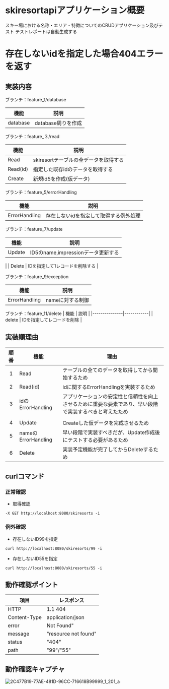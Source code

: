 # skiresortapiアプリケーション概要

スキー場における名称・エリア・特徴についてのCRUDアプリケーション及びテスト
テストレポートは自動生成する

# 存在しないidを指定した場合404エラーを返す

## 実装内容

ブランチ：feature_1/database

| 機能       | 説明            |
|----------|---------------|
| database | database周りを作成 |

ブランチ：feature_３/read

| 機能       | 説明                      |
|----------|-------------------------|
| Read     | skiresortテーブルの全データを取得する |
| Read(id) | 指定した既存idのデータを取得する       |
| Create   | 新規id5を作成(仮データ)          |

ブランチ：feature_5/errorHandling

| 機能            | 説明                   |
|---------------|----------------------|
| ErrorHandling | 存在しないidを指定して取得する例外処理 |

ブランチ：feature_7/update

| 機能     | 説明                         |
|--------|----------------------------|
| Update | ID5のname,impressionデータ更新する |
|
| Delete | IDを指定して1レコードを削除する          |

ブランチ：feature_9/exception

| 機能            | 説明         |
|---------------|------------|
| ErrorHandling | nameに対する制御 |

ブランチ：feature_11/delete
| 機能 | 説明 |
|---------------|------------|
| delete | IDを指定してレコードを削除 |

## 実装順理由

| 順番 | 機能                 | 理由                                                  |
|:--:|--------------------|-----------------------------------------------------|
| 1  | Read               | テーブルの全てのデータを取得してから開始するため                            |
| 2  | Read(id)           | idに関するErrorHandlingを実装するため                          |
| 3  | idのErrorHandling   | アプリケーションの安定性と信頼性を向上させるために重要な要素であり、早い段階で実装するべきと考えたため |
|    |                    |
| 4  | Update             | Createした仮データを完成させるため                                |
| 5  | nameのErrorHandling | 早い段階で実装すべきだが、Update作成後にテストする必要があるため                 |
| 6  | Delete             | 実装予定機能が完了してからDeleteするため                             |

## curlコマンド

### 正常確認

- 取得確認

`-X GET http://localhost:8080/skiresorts -i`

### 例外確認

- 存在しないID99を指定

`curl http://localhost:8080/skiresorts/99 -i`

- 存在しないID55を指定

`curl http://localhost:8080/skiresorts/55 -i`

## 動作確認ポイント

| 項目           | レスポンス                |
|--------------|----------------------|
| HTTP         | 1.1 404              |
| Content-Type | application/json     |
| error        | Not Found"           |
| message      | "resource not found" |
| status       | "404"                |
| path         | "99"/"55"            |

## 動作確認キャプチャ

![2C477B19-77AE-481D-96CC-716618B99999_1_201_a](https://github.com/yoko-newDeveloper/raiseTech-course-task10/assets/91002836/172039f9-cf55-4381-8d2e-68cee9890da7)
